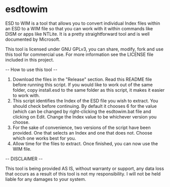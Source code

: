 # esdtowim

ESD to WIM is a tool that allows you to convert individual Index files within an ESD to a WIM file so that you can work with it within commands like DISM or apps like NTLite. It is a pretty straightforward tool and is well documented by Microsoft. 

This tool is licensed under GNU GPLv3, you can share, modify, fork and use this tool for commercial use. For more information see the LICENSE file included in this project. 

-- How to use this tool --

1. Download the files in the "Release" section. Read this README file before running this script. If you would like to work out of the same folder, copy install.esd to the same folder as this script, it makes it easier to work with.
2. This script identifies the Index of the ESD file you wish to extract. You should check before continuing. By default it chooses 6 for the value (which can be changed by right-clicking the esdtowim.bat file and clicking on Edit. Change the Index value to be whichever version you choose. 
3. For the sake of convenience, two versions of the script have been provided. One that selects an Index and one that does not. Choose which one works best for you.
4. Allow time for the files to extract. Once finished, you can now use the WIM file.

-- DISCLAIMER --

This tool is being provided AS IS, without warranty or support, any data loss that occurs as a result of this tool is not my responsibility. I will not be held liable for any damages to your system.

